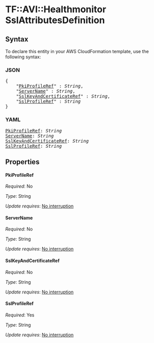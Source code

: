 # TF::AVI::Healthmonitor SslAttributesDefinition

## Syntax

To declare this entity in your AWS CloudFormation template, use the following syntax:

### JSON

<pre>
{
    "<a href="#pkiprofileref" title="PkiProfileRef">PkiProfileRef</a>" : <i>String</i>,
    "<a href="#servername" title="ServerName">ServerName</a>" : <i>String</i>,
    "<a href="#sslkeyandcertificateref" title="SslKeyAndCertificateRef">SslKeyAndCertificateRef</a>" : <i>String</i>,
    "<a href="#sslprofileref" title="SslProfileRef">SslProfileRef</a>" : <i>String</i>
}
</pre>

### YAML

<pre>
<a href="#pkiprofileref" title="PkiProfileRef">PkiProfileRef</a>: <i>String</i>
<a href="#servername" title="ServerName">ServerName</a>: <i>String</i>
<a href="#sslkeyandcertificateref" title="SslKeyAndCertificateRef">SslKeyAndCertificateRef</a>: <i>String</i>
<a href="#sslprofileref" title="SslProfileRef">SslProfileRef</a>: <i>String</i>
</pre>

## Properties

#### PkiProfileRef

_Required_: No

_Type_: String

_Update requires_: [No interruption](https://docs.aws.amazon.com/AWSCloudFormation/latest/UserGuide/using-cfn-updating-stacks-update-behaviors.html#update-no-interrupt)

#### ServerName

_Required_: No

_Type_: String

_Update requires_: [No interruption](https://docs.aws.amazon.com/AWSCloudFormation/latest/UserGuide/using-cfn-updating-stacks-update-behaviors.html#update-no-interrupt)

#### SslKeyAndCertificateRef

_Required_: No

_Type_: String

_Update requires_: [No interruption](https://docs.aws.amazon.com/AWSCloudFormation/latest/UserGuide/using-cfn-updating-stacks-update-behaviors.html#update-no-interrupt)

#### SslProfileRef

_Required_: Yes

_Type_: String

_Update requires_: [No interruption](https://docs.aws.amazon.com/AWSCloudFormation/latest/UserGuide/using-cfn-updating-stacks-update-behaviors.html#update-no-interrupt)

